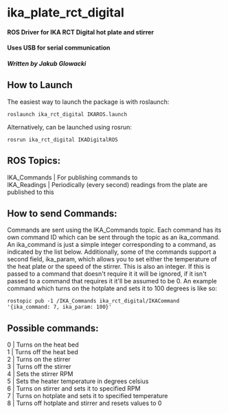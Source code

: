 # ika_plate_rct_digital
#### ROS Driver for IKA RCT Digital hot plate and stirrer
#### Uses USB for serial communication
##### Written by Jakub Glowacki

## How to Launch
The easiest way to launch the package is with roslaunch:
```
roslaunch ika_rct_digital IKAROS.launch
```

Alternatively, can be launched using rosrun:
```
rosrun ika_rct_digital IKADigitalROS
```

## ROS Topics:
IKA_Commands | For publishing commands to\
IKA_Readings | Periodically (every second) readings from the plate are published to this

## How to send Commands:
Commands are sent using the IKA_Commands topic. Each command has its own command ID which can be sent through the topic as an ika_command. An ika_command is just a simple integer corresponding to a command, as indicated by the list below. Additionally, some of the commands support a second field, ika_param, which allows you to set either the temperature of the heat plate or the speed of the stirrer. This is also an integer. If this is passed to a command that doesn't require it it will be ignored, if it isn't passed to a command that requires it it'll be assumed to be 0. An example command which turns on the hotplate and sets it to 100 degrees is like so:
```
rostopic pub -1 /IKA_Commands ika_rct_digital/IKACommand '{ika_command: 7, ika_param: 100}' 

```

## Possible commands:
0 | Turns on the heat bed \
1 | Turns off the heat bed\
2 | Turns on the stirrer\
3 | Turns off the stirrer\
4 | Sets the stirrer RPM\
5 | Sets the heater temperature in degrees celsius\
6 | Turns on stirrer and sets it to specified RPM\
7 | Turns on hotplate and sets it to specified temperature \
8 | Turns off hotplate and stirrer and resets values to 0


